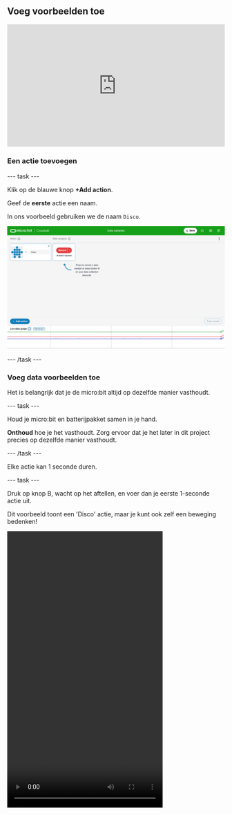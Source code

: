 ## Voeg voorbeelden toe

<html>
  <div style="position: relative; overflow: hidden; padding-top: 56.25%;">
    <iframe style="position: absolute; top: 0; left: 0; right: 0; width: 100%; height: 100%; border: none;" src="https://www.youtube.com/embed/wCOEoAI2X28?rel=0&cc_load_policy=1" allowfullscreen allow="accelerometer; autoplay; clipboard-write; encrypted-media; gyroscope; picture-in-picture; web-share"></iframe>
  </div>
</html>

### Een actie toevoegen

\--- task ---

Klik op de blauwe knop **+Add action**.

Geef de **eerste** actie een naam.

In ons voorbeeld gebruiken we de naam `Disco`.

![Screenshot met de naam van een actie](images/action.png)

\--- /task ---

### Voeg data voorbeelden toe

Het is belangrijk dat je de micro:bit altijd op dezelfde manier vasthoudt.

\--- task ---

Houd je micro:bit en batterijpakket samen in je hand.

**Onthoud** hoe je het vasthoudt. Zorg ervoor dat je het later in dit project precies op dezelfde manier vasthoudt.

\--- /task ---

Elke actie kan 1 seconde duren.

\--- task ---

Druk op knop B, wacht op het aftellen, en voer dan je eerste 1-seconde actie uit.

Dit voorbeeld toont een 'Disco' actie, maar je kunt ook zelf een beweging bedenken!

<video width="360" height="640" controls>
  <source src="images/disco.mp4" type="video/mp4" alt="A video of young person recording samples of a dance move">
  
Je browser ondersteunt de video tag niet.
</video>

\--- /task ---

\--- task ---

Voeg meer voorbeelden van je eerste actie toe, totdat je tenminste **10 voorbeelden** hebt.

![Screenshot met 10 voorbeelden van een actie](images/disco10.png)

\--- /task ---

### Voeg een tweede actie toe

\--- task ---

Klik op de blauwe knop **+Add action**.

Geef de **tweede** actie een naam.

In ons voorbeeld gebruiken we de naam `Floss`.

\--- /task ---

\--- task ---

Voeg meer voorbeelden van je tweede actie toe, totdat je ten minste **10 voorbeelden** hebt.

Dit voorbeeld toont een 'Floss' actie, maar je kunt ook zelf een beweging bedenken!

<video width="360" height="640" controls>
  <source src="images/floss.mp4" type="video/mp4" alt="A video of young person recording samples of a dance move">
  
Je browser ondersteunt de video tag niet.
</video>

\--- /task ---
